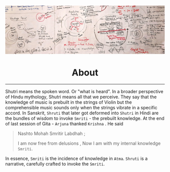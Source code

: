![chaos](./boardCropped.jpg)

<center> <h1> About </h1> </center>

----

Shutri means the spoken word. Or "what is heard". In a broader perspective of Hindu mythology, Shutri means all that we perceive. They say that the knowledge of music is prebuilt in the strings of Violin but the comprehensible music sounds only when the strings vibrate in a specific accord. In Sanskrit, `Shruti` that later got deformed into `Shutri` in Hindi are the bundles of wisdom to invoke `Smriti` - the prebuilt knowledge. At the end of last session of Gita - `Arjuna` thanked `Krishna` . He said

> Nashto Mohah Smritir Labdhah ;
>
> I am now free from delusions , Now I am with my internal knowledge `Smriti`.
>

In essence, `Smriti` is the incidence of knowledge in `Atma`. `Shruti` is a narrative, carefully crafted to invoke the `Smriti`.
